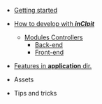 <!-- # menu -->
- [Getting started](QUICKSTART.md)
- [How to develop with *__inCIpit__*](modules/README.md)
  - [Modules Controllers](modules/CONTROLLERS.md)
    - [Back-end](modules/CONTROLLERS?id=back-end-controller)
    - [Front-end](modules/CONTROLLERS?id=front-end-controller)

- [Features in <strong>application</strong> dir.](CONFIG.md)
- Assets
- Tips and tricks

